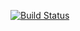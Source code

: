 [![Build Status](https://travis-ci.org/kiritokevin/cse110test.svg?branch=master)](https://travis-ci.org/kiritokevin/cse110test)
